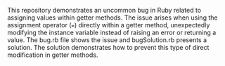 This repository demonstrates an uncommon bug in Ruby related to assigning values within getter methods.  The issue arises when using the assignment operator (`=`) directly within a getter method, unexpectedly modifying the instance variable instead of raising an error or returning a value.  The bug.rb file shows the issue and bugSolution.rb presents a solution.  The solution demonstrates how to prevent this type of direct modification in getter methods.